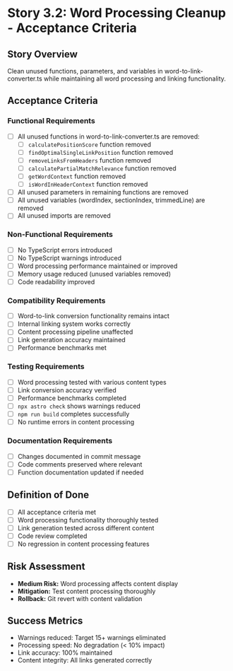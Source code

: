# Story 3.2: Word Processing Cleanup - Acceptance Criteria

## Story Overview
Clean unused functions, parameters, and variables in word-to-link-converter.ts while maintaining all word processing and linking functionality.

## Acceptance Criteria

### Functional Requirements
- [ ] All unused functions in word-to-link-converter.ts are removed:
  - [ ] `calculatePositionScore` function removed
  - [ ] `findOptimalSingleLinkPosition` function removed
  - [ ] `removeLinksFromHeaders` function removed
  - [ ] `calculatePartialMatchRelevance` function removed
  - [ ] `getWordContext` function removed
  - [ ] `isWordInHeaderContext` function removed
- [ ] All unused parameters in remaining functions are removed
- [ ] All unused variables (wordIndex, sectionIndex, trimmedLine) are removed
- [ ] All unused imports are removed

### Non-Functional Requirements
- [ ] No TypeScript errors introduced
- [ ] No TypeScript warnings introduced
- [ ] Word processing performance maintained or improved
- [ ] Memory usage reduced (unused variables removed)
- [ ] Code readability improved

### Compatibility Requirements
- [ ] Word-to-link conversion functionality remains intact
- [ ] Internal linking system works correctly
- [ ] Content processing pipeline unaffected
- [ ] Link generation accuracy maintained
- [ ] Performance benchmarks met

### Testing Requirements
- [ ] Word processing tested with various content types
- [ ] Link conversion accuracy verified
- [ ] Performance benchmarks completed
- [ ] `npx astro check` shows warnings reduced
- [ ] `npm run build` completes successfully
- [ ] No runtime errors in content processing

### Documentation Requirements
- [ ] Changes documented in commit message
- [ ] Code comments preserved where relevant
- [ ] Function documentation updated if needed

## Definition of Done
- [ ] All acceptance criteria met
- [ ] Word processing functionality thoroughly tested
- [ ] Link generation tested across different content
- [ ] Code review completed
- [ ] No regression in content processing features

## Risk Assessment
- **Medium Risk:** Word processing affects content display
- **Mitigation:** Test content processing thoroughly
- **Rollback:** Git revert with content validation

## Success Metrics
- Warnings reduced: Target 15+ warnings eliminated
- Processing speed: No degradation (< 10% impact)
- Link accuracy: 100% maintained
- Content integrity: All links generated correctly
